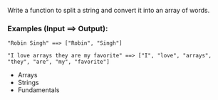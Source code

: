 Write a function to split a string and convert it into an array of words.

### Examples (Input ==> Output):
```
"Robin Singh" ==> ["Robin", "Singh"]

"I love arrays they are my favorite" ==> ["I", "love", "arrays", "they", "are", "my", "favorite"]
```
- Arrays
- Strings
- Fundamentals
